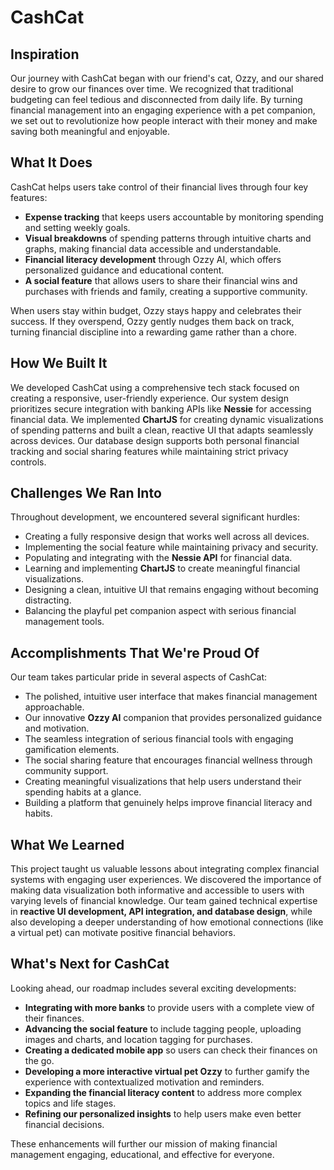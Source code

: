 # CashCat

## Inspiration

Our journey with CashCat began with our friend's cat, Ozzy, and our shared desire to grow our finances over time. We recognized that traditional budgeting can feel tedious and disconnected from daily life. By turning financial management into an engaging experience with a pet companion, we set out to revolutionize how people interact with their money and make saving both meaningful and enjoyable.

## What It Does

CashCat helps users take control of their financial lives through four key features:

- **Expense tracking** that keeps users accountable by monitoring spending and setting weekly goals.
- **Visual breakdowns** of spending patterns through intuitive charts and graphs, making financial data accessible and understandable.
- **Financial literacy development** through Ozzy AI, which offers personalized guidance and educational content.
- **A social feature** that allows users to share their financial wins and purchases with friends and family, creating a supportive community.

When users stay within budget, Ozzy stays happy and celebrates their success. If they overspend, Ozzy gently nudges them back on track, turning financial discipline into a rewarding game rather than a chore.

## How We Built It

We developed CashCat using a comprehensive tech stack focused on creating a responsive, user-friendly experience. Our system design prioritizes secure integration with banking APIs like **Nessie** for accessing financial data. We implemented **ChartJS** for creating dynamic visualizations of spending patterns and built a clean, reactive UI that adapts seamlessly across devices. Our database design supports both personal financial tracking and social sharing features while maintaining strict privacy controls.

## Challenges We Ran Into

Throughout development, we encountered several significant hurdles:

- Creating a fully responsive design that works well across all devices.
- Implementing the social feature while maintaining privacy and security.
- Populating and integrating with the **Nessie API** for financial data.
- Learning and implementing **ChartJS** to create meaningful financial visualizations.
- Designing a clean, intuitive UI that remains engaging without becoming distracting.
- Balancing the playful pet companion aspect with serious financial management tools.

## Accomplishments That We're Proud Of

Our team takes particular pride in several aspects of CashCat:

- The polished, intuitive user interface that makes financial management approachable.
- Our innovative **Ozzy AI** companion that provides personalized guidance and motivation.
- The seamless integration of serious financial tools with engaging gamification elements.
- The social sharing feature that encourages financial wellness through community support.
- Creating meaningful visualizations that help users understand their spending habits at a glance.
- Building a platform that genuinely helps improve financial literacy and habits.

## What We Learned

This project taught us valuable lessons about integrating complex financial systems with engaging user experiences. We discovered the importance of making data visualization both informative and accessible to users with varying levels of financial knowledge. Our team gained technical expertise in **reactive UI development, API integration, and database design**, while also developing a deeper understanding of how emotional connections (like a virtual pet) can motivate positive financial behaviors.

## What's Next for CashCat

Looking ahead, our roadmap includes several exciting developments:

- **Integrating with more banks** to provide users with a complete view of their finances.
- **Advancing the social feature** to include tagging people, uploading images and charts, and location tagging for purchases.
- **Creating a dedicated mobile app** so users can check their finances on the go.
- **Developing a more interactive virtual pet Ozzy** to further gamify the experience with contextualized motivation and reminders.
- **Expanding the financial literacy content** to address more complex topics and life stages.
- **Refining our personalized insights** to help users make even better financial decisions.

These enhancements will further our mission of making financial management engaging, educational, and effective for everyone.
